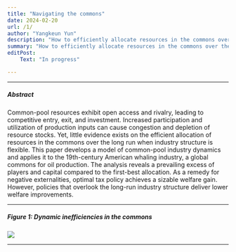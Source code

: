 ```yaml
---
title: "Navigating the commons"
date: 2024-02-20 
url: /1/
author: "Yangkeun Yun"
description: "How to efficiently allocate resources in the commons over the long run? This study develops a model of common-pool industry dynamics and estimates it using data from the American whaling industry."
summary: "How to efficiently allocate resources in the commons over the long run? This study develops a model of common-pool industry dynamics and estimates it using data from the American whaling industry."
editPost:
    Text: "In progress"

---
```


---

##### Abstract

Common-pool resources exhibit open access and rivalry, leading to competitive entry, exit, and investment. Increased participation and utilization of production inputs can cause congestion and depletion of resource stocks. Yet, little evidence exists on the efficient allocation of resources in the commons over the long run when industry structure is flexible. This paper develops a model of common-pool industry dynamics and applies it to the 19th-century American whaling industry, a global commons for oil production. The analysis reveals a prevailing excess of players and capital compared to the first-best allocation. As a remedy for negative externalities, optimal tax policy achieves a sizable welfare gain. However, policies that overlook the long-run industry structure deliver lower welfare improvements.

---

##### Figure 1: Dynamic inefficiencies in the commons

![](/navigating-the-common-fig1.png)

---
